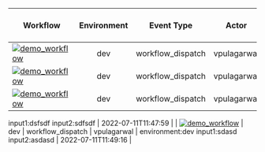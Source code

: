 | Workflow  | Environment | Event Type | Actor | Inputs | Last run date and time |
| ------------- |:-------------:|:-------------:|:-------------:|:-------------:|:-------------:|
| [![demo_workflow](https://github.com/vpulagarwal/workflow-status/actions/workflows/sample.yml/badge.svg?branch=main&event=workflow_dispatch)](https://github.com/vpulagarwal/workflow-status/actions/workflows/sample.yml) |  dev | workflow_dispatch | vpulagarwal | environment:dev input1:sdfsdfs input2:sdfsdf   | 2022-07-11T11:33:53 |
| [![demo_workflow](https://github.com/vpulagarwal/workflow-status/actions/workflows/sample.yml/badge.svg?branch=main&event=workflow_dispatch)](https://github.com/vpulagarwal/workflow-status/actions/workflows/sample.yml) |  dev | workflow_dispatch | vpulagarwal | environment:dev<input1:ssdasdasd<input2:sdaasdad<  | 2022-07-11T11:36:08 |
| [![demo_workflow](https://github.com/vpulagarwal/workflow-status/actions/workflows/sample.yml/badge.svg?branch=main&event=workflow_dispatch)](https://github.com/vpulagarwal/workflow-status/actions/workflows/sample.yml) |  dev | workflow_dispatch | vpulagarwal | environment:dev
input1:dsfsdf
input2:sdfsdf  | 2022-07-11T11:47:59 |
| [![demo_workflow](https://github.com/vpulagarwal/workflow-status/actions/workflows/sample.yml/badge.svg?branch=main&event=workflow_dispatch)](https://github.com/vpulagarwal/workflow-status/actions/workflows/sample.yml) |  dev | workflow_dispatch | vpulagarwal | environment:dev
input1:sdasd
input2:asdasd  | 2022-07-11T11:49:16 |
